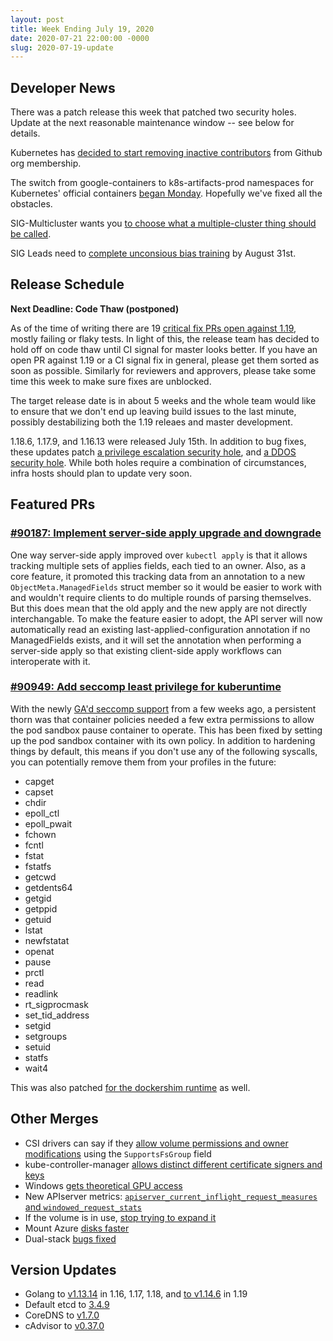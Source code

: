 ```yaml
---
layout: post
title: Week Ending July 19, 2020
date: 2020-07-21 22:00:00 -0000
slug: 2020-07-19-update
---
```


## Developer News

There was a patch release this week that patched two security holes.  Update at the next reasonable maintenance window -- see below for details.

Kubernetes has [decided to start removing inactive contributors](https://groups.google.com/g/kubernetes-dev/c/AvCa-sGx9Jw) from Github org membership.

The switch from google-containers to k8s-artifacts-prod namespaces for Kubernetes' official containers [began Monday](https://groups.google.com/g/kubernetes-dev/c/Z-y1EK-XBQM).  Hopefully we've fixed all the obstacles.

SIG-Multicluster wants you [to choose what a multiple-cluster thing should be called](https://www.surveymonkey.com/r/7K26ZGX).

SIG Leads need to [complete unconsious bias training](https://groups.google.com/g/kubernetes-dev/c/5gRUxPi5XxY) by August 31st.

## Release Schedule

**Next Deadline: Code Thaw (postponed)**

As of the time of writing there are 19 [critical fix PRs open against 1.19](https://github.com/kubernetes/kubernetes/issues?q=is%3Aissue+is%3Aopen+label%3Apriority%2Fcritical-urgent), mostly failing or flaky tests. In light of this, the release team has decided to hold off on code thaw until CI signal for master looks better. If you have an open PR against 1.19 or a CI signal fix in general, please get them sorted as soon as possible. Similarly for reviewers and approvers, please take some time this week to make sure fixes are unblocked.

The target release date is in about 5 weeks and the whole team would like to ensure that we don't end up leaving build issues to the last minute, possibly destabilizing both the 1.19 releaes and master development.

1.18.6, 1.17.9, and 1.16.13 were released July 15th.  In addition to bug fixes, these updates patch [a privilege escalation security hole](https://groups.google.com/g/kubernetes-dev/c/zQTiWUTbPu0), and [a DDOS security hole](https://groups.google.com/g/kubernetes-dev/c/_Bj4WGISHNk).  While both holes require a combination of circumstances, infra hosts should plan to update very soon.

## Featured PRs

### [#90187: Implement server-side apply upgrade and downgrade](https://github.com/kubernetes/kubernetes/pull/90187)

One way server-side apply improved over `kubectl apply` is that it allows tracking multiple sets of applies fields, each tied to an owner. Also, as a core feature, it promoted this tracking data from an annotation to a new `ObjectMeta.ManagedFields` struct member so it would be easier to work with and wouldn't require clients to do multiple rounds of parsing themselves. But this does mean that the old apply and the new apply are not directly interchangable. To make the feature easier to adopt, the API server will now automatically read an existing last-applied-configuration annotation if no ManagedFields exists, and it will set the annotation when performing a server-side apply so that existing client-side apply workflows can interoperate with it.

### [#90949: Add seccomp least privilege for kuberuntime](https://github.com/kubernetes/kubernetes/pull/90949)

With the newly [GA'd seccomp support](https://github.com/kubernetes/kubernetes/pull/91381) from a few weeks ago, a persistent thorn was that container policies needed a few extra permissions to allow the pod sandbox pause container to operate. This has been fixed by setting up the pod sandbox container with its own policy. In addition to hardening things by default, this means if you don't use any of the following syscalls, you can potentially remove them from your profiles in the future:

* capget
* capset
* chdir
* epoll_ctl
* epoll_pwait
* fchown
* fcntl
* fstat
* fstatfs
* getcwd
* getdents64
* getgid
* getppid
* getuid
* lstat
* newfstatat
* openat
* pause
* prctl
* read
* readlink
* rt_sigprocmask
* set_tid_address
* setgid
* setgroups
* setuid
* statfs
* wait4

This was also patched [for the dockershim runtime](https://github.com/kubernetes/kubernetes/pull/90948) as well.

## Other Merges

* CSI drivers can say if they [allow volume permissions and owner modifications](https://github.com/kubernetes/kubernetes/pull/92001) using the `SupportsFsGroup` field
* kube-controller-manager [allows distinct different certificate signers and keys](https://github.com/kubernetes/kubernetes/pull/90822)
* Windows [gets theoretical GPU access](https://github.com/kubernetes/kubernetes/pull/80917)
* New APIserver metrics: [`apiserver_current_inflight_request_measures` and `windowed_request_stats`](https://github.com/kubernetes/kubernetes/pull/91177)
* If the volume is in use, [stop trying to expand it](https://github.com/kubernetes/kubernetes/pull/92986)
* Mount Azure [disks faster](https://github.com/kubernetes/kubernetes/pull/93052)
* Dual-stack [bugs fixed](https://github.com/kubernetes/kubernetes/pull/91399)

## Version Updates

* Golang to [v1.13.14](https://groups.google.com/g/kubernetes-dev/c/5gRUxPi5XxY) in 1.16, 1.17, 1.18, and [to v1.14.6](https://github.com/kubernetes/kubernetes/pull/93198) in 1.19
* Default etcd to [3.4.9](https://github.com/kubernetes/kubernetes/pull/92349)
* CoreDNS to [v1.7.0](https://github.com/kubernetes/kubernetes/pull/92718)
* cAdvisor to [v0.37.0](https://github.com/kubernetes/kubernetes/pull/92919)
